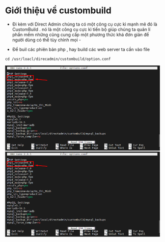 # Giới thiệu về custombuild 

- Đi kèm với Direct Admin chúng ta có một công cụ cực kì mạnh mẽ đó là CustomBuild  . nó là một công cụ cực kì tiến bộ giúp chúng ta quản lí phần mềm những cũng cung cấp một phương thức khá đơn giản để người dùng có thể tùy chỉnh mọi - 

- Để buil các phiên bản php , hay build các web server ta cần vào file 
```
cd /usr/loacl/direcadmin/custombuild/option.conf 
```

<img src ="/DirectAdmin/build Nginx + php/1.png">

<img src ="/DirectAdmin/build Nginx + php/1.png">